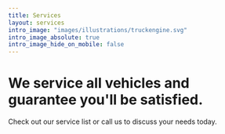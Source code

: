 ```yaml
---
title: Services
layout: services
intro_image: "images/illustrations/truckengine.svg"
intro_image_absolute: true
intro_image_hide_on_mobile: false
---
```


# We service all vehicles and guarantee you'll be satisfied.

Check out our service list or call us to discuss your needs today.
